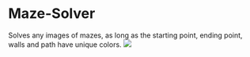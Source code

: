 # Maze-Solver
Solves any images of mazes, as long as the starting point, ending point, walls and path have unique colors.
![](https://r-entries.com/etuliens/img/Maze/maze.gif)
